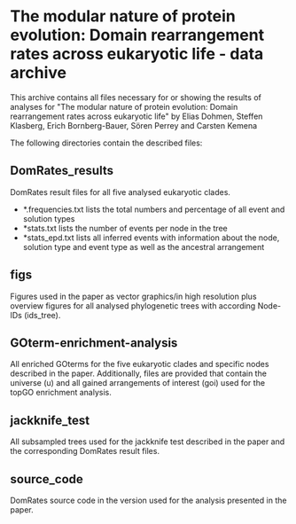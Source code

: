 The modular nature of protein evolution: Domain rearrangement rates across eukaryotic life - data archive
=========

This archive contains all files necessary for or showing the results of analyses for "The modular nature of protein evolution: Domain rearrangement rates across eukaryotic life" 
by Elias Dohmen, Steffen Klasberg, Erich Bornberg-Bauer, Sören Perrey and Carsten Kemena

The following directories contain the described files:

DomRates_results 
------------
DomRates result files for all five analysed eukaryotic clades. 
- *.frequencies.txt lists the total numbers and percentage of all event and solution types 
- *stats.txt lists the number of events per node in the tree 
- *stats_epd.txt lists all inferred events with information about the node, solution type and event type as well as the ancestral arrangement

figs
------------ 
Figures used in the paper as vector graphics/in high resolution plus overview figures for all analysed phylogenetic trees with according Node-IDs (ids_tree).
 
GOterm-enrichment-analysis
------------
All enriched GOterms for the five eukaryotic clades and specific nodes described in the paper. 
Additionally, files are provided that contain the universe (u) and all gained arrangements of interest (goi) used for the topGO enrichment analysis.
 
jackknife_test 
------------
All subsampled trees used for the jackknife test described in the paper and the corresponding DomRates result files.
  
source_code
------------
DomRates source code in the version used for the analysis presented in the paper.
